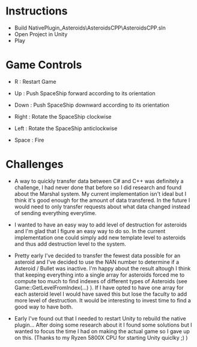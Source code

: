 # Instructions
- Build NativePlugin_Asteroids\AsteroidsCPP\AsteroidsCPP.sln
- Open Project in Unity
- Play

# Game Controls
- R : Restart Game

- Up : Push SpaceShip forward according to its orientation
- Down : Push SpaceShip downward according to its orientation
- Right : Rotate the SpaceShip clockwise
- Left : Rotate the SpaceShip anticlockwise

- Space : Fire

# Challenges

- A way to quickly transfer data between C# and C++ was definitely a challenge, I had never done that before so I did research and found about the Marshal system.
My current implementation isn't ideal but I think it's good enough for the amount of data transfered. In the future I would need to only transfer requests about what data changed instead of sending everything everytime.

- I wanted to have an easy way to add level of destruction for asteroids and I'm glad that I figure an easy way to do so. In the current implementation one could simply add new template level to asteroids and thus add destruction level to the system.

- Pretty early I've decided to transfer the fewest data possible for an asteroid and I've decided to use the NAN number to determine if a Asteroid / Bullet was inactive. I'm happy about the result altough I think that keeping everything into a single array for asteroids forced me to compute too much to find indexes of different types of Asteroids (see Game::GetLevelFromIndex(...) ). If I have opted to have one array for each asteroid level I would have saved this but lose the faculty to add more level of destruction. It would be interesting to invest time to find a good way to have both.

- Early I've found out that I needed to restart Unity to rebuild the native plugin... After doing some research about it I found some solutions but I wanted to focus the time I had on making the actual game so I gave up on this. (Thanks to my Ryzen 5800X CPU for starting Unity quiclky ;) )
